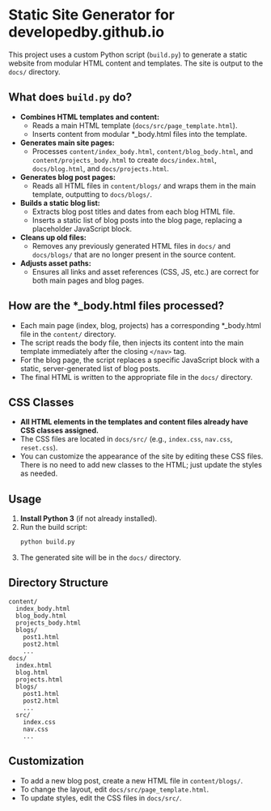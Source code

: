 # Static Site Generator for developedby.github.io

This project uses a custom Python script (`build.py`) to generate a static website from modular HTML content and templates. The site is output to the `docs/` directory.

## What does `build.py` do?

- **Combines HTML templates and content:**
  - Reads a main HTML template (`docs/src/page_template.html`).
  - Inserts content from modular *_body.html files into the template.
- **Generates main site pages:**
  - Processes `content/index_body.html`, `content/blog_body.html`, and `content/projects_body.html` to create `docs/index.html`, `docs/blog.html`, and `docs/projects.html`.
- **Generates blog post pages:**
  - Reads all HTML files in `content/blogs/` and wraps them in the main template, outputting to `docs/blogs/`.
- **Builds a static blog list:**
  - Extracts blog post titles and dates from each blog HTML file.
  - Inserts a static list of blog posts into the blog page, replacing a placeholder JavaScript block.
- **Cleans up old files:**
  - Removes any previously generated HTML files in `docs/` and `docs/blogs/` that are no longer present in the source content.
- **Adjusts asset paths:**
  - Ensures all links and asset references (CSS, JS, etc.) are correct for both main pages and blog pages.

## How are the *_body.html files processed?

- Each main page (index, blog, projects) has a corresponding *_body.html file in the `content/` directory.
- The script reads the body file, then injects its content into the main template immediately after the closing `</nav>` tag.
- For the blog page, the script replaces a specific JavaScript block with a static, server-generated list of blog posts.
- The final HTML is written to the appropriate file in the `docs/` directory.

## CSS Classes

- **All HTML elements in the templates and content files already have CSS classes assigned.**
- The CSS files are located in `docs/src/` (e.g., `index.css`, `nav.css`, `reset.css`).
- You can customize the appearance of the site by editing these CSS files. There is no need to add new classes to the HTML; just update the styles as needed.

## Usage

1. **Install Python 3** (if not already installed).
2. Run the build script:
   ```sh
   python build.py
   ```
3. The generated site will be in the `docs/` directory.

## Directory Structure

```
content/
  index_body.html
  blog_body.html
  projects_body.html
  blogs/
    post1.html
    post2.html
    ...
docs/
  index.html
  blog.html
  projects.html
  blogs/
    post1.html
    post2.html
    ...
  src/
    index.css
    nav.css
    ...
```

## Customization

- To add a new blog post, create a new HTML file in `content/blogs/`.
- To change the layout, edit `docs/src/page_template.html`.
- To update styles, edit the CSS files in `docs/src/`. 